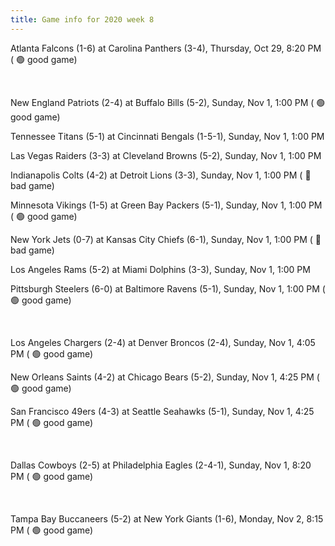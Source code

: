 ```yaml
---
title: Game info for 2020 week 8
---
```

Atlanta Falcons (1-6) at Carolina Panthers (3-4), Thursday, Oct 29, 8:20 PM (	:green_circle: good game)


<br/>

New England Patriots (2-4) at Buffalo Bills (5-2), Sunday, Nov 1, 1:00 PM (	:green_circle: good game)

Tennessee Titans (5-1) at Cincinnati Bengals (1-5-1), Sunday, Nov 1, 1:00 PM

Las Vegas Raiders (3-3) at Cleveland Browns (5-2), Sunday, Nov 1, 1:00 PM

Indianapolis Colts (4-2) at Detroit Lions (3-3), Sunday, Nov 1, 1:00 PM (	:red_circle: bad game)

Minnesota Vikings (1-5) at Green Bay Packers (5-1), Sunday, Nov 1, 1:00 PM (	:green_circle: good game)

New York Jets (0-7) at Kansas City Chiefs (6-1), Sunday, Nov 1, 1:00 PM (	:red_circle: bad game)

Los Angeles Rams (5-2) at Miami Dolphins (3-3), Sunday, Nov 1, 1:00 PM

Pittsburgh Steelers (6-0) at Baltimore Ravens (5-1), Sunday, Nov 1, 1:00 PM (	:green_circle: good game)


<br/>

Los Angeles Chargers (2-4) at Denver Broncos (2-4), Sunday, Nov 1, 4:05 PM (	:green_circle: good game)

New Orleans Saints (4-2) at Chicago Bears (5-2), Sunday, Nov 1, 4:25 PM (	:green_circle: good game)

San Francisco 49ers (4-3) at Seattle Seahawks (5-1), Sunday, Nov 1, 4:25 PM (	:green_circle: good game)


<br/>

Dallas Cowboys (2-5) at Philadelphia Eagles (2-4-1), Sunday, Nov 1, 8:20 PM (	:green_circle: good game)


<br/>

Tampa Bay Buccaneers (5-2) at New York Giants (1-6), Monday, Nov 2, 8:15 PM (	:green_circle: good game)

